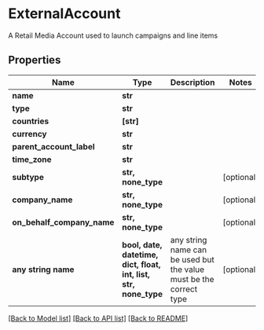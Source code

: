 # ExternalAccount

A Retail Media Account used to launch campaigns and line items

## Properties
Name | Type | Description | Notes
------------ | ------------- | ------------- | -------------
**name** | **str** |  | 
**type** | **str** |  | 
**countries** | **[str]** |  | 
**currency** | **str** |  | 
**parent_account_label** | **str** |  | 
**time_zone** | **str** |  | 
**subtype** | **str, none_type** |  | [optional] 
**company_name** | **str, none_type** |  | [optional] 
**on_behalf_company_name** | **str, none_type** |  | [optional] 
**any string name** | **bool, date, datetime, dict, float, int, list, str, none_type** | any string name can be used but the value must be the correct type | [optional]

[[Back to Model list]](../README.md#documentation-for-models) [[Back to API list]](../README.md#documentation-for-api-endpoints) [[Back to README]](../README.md)


